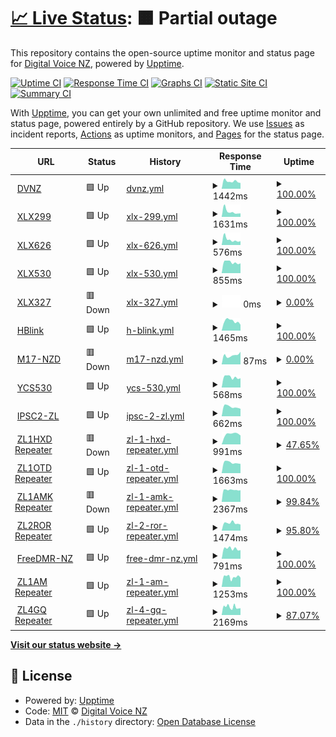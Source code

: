# [📈 Live Status](https://DigitalVoiceNZ.github.io/upptime): <!--live status--> **🟧 Partial outage**

This repository contains the open-source uptime monitor and status page for [Digital Voice NZ](https://dvnz.nz/), powered by [Upptime](https://github.com/upptime/upptime).

[![Uptime CI](https://github.com/DigitalVoiceNZ/upptime/workflows/Uptime%20CI/badge.svg)](https://github.com/DigitalVoiceNZ/upptime/actions?query=workflow%3A%22Uptime+CI%22)
[![Response Time CI](https://github.com/DigitalVoiceNZ/upptime/workflows/Response%20Time%20CI/badge.svg)](https://github.com/DigitalVoiceNZ/upptime/actions?query=workflow%3A%22Response+Time+CI%22)
[![Graphs CI](https://github.com/DigitalVoiceNZ/upptime/workflows/Graphs%20CI/badge.svg)](https://github.com/DigitalVoiceNZ/upptime/actions?query=workflow%3A%22Graphs+CI%22)
[![Static Site CI](https://github.com/DigitalVoiceNZ/upptime/workflows/Static%20Site%20CI/badge.svg)](https://github.com/DigitalVoiceNZ/upptime/actions?query=workflow%3A%22Static+Site+CI%22)
[![Summary CI](https://github.com/DigitalVoiceNZ/upptime/workflows/Summary%20CI/badge.svg)](https://github.com/DigitalVoiceNZ/upptime/actions?query=workflow%3A%22Summary+CI%22)

With [Upptime](https://upptime.js.org), you can get your own unlimited and free uptime monitor and status page, powered entirely by a GitHub repository. We use [Issues](https://github.com/DigitalVoiceNZ/upptime/issues) as incident reports, [Actions](https://github.com/DigitalVoiceNZ/upptime/actions) as uptime monitors, and [Pages](https://DigitalVoiceNZ.github.io/upptime) for the status page.

<!--start: status pages-->
<!-- This summary is generated by Upptime (https://github.com/upptime/upptime) -->
<!-- Do not edit this manually, your changes will be overwritten -->
<!-- prettier-ignore -->
| URL | Status | History | Response Time | Uptime |
| --- | ------ | ------- | ------------- | ------ |
| <img alt="" src="https://icons.duckduckgo.com/ip3/dvnz.nz.ico" height="13"> [DVNZ](https://dvnz.nz) | 🟩 Up | [dvnz.yml](https://github.com/DigitalVoiceNZ/upptime/commits/HEAD/history/dvnz.yml) | <details><summary><img alt="Response time graph" src="./graphs/dvnz/response-time-week.png" height="20"> 1442ms</summary><br><a href="https://status.dvnz.nz/history/dvnz"><img alt="Response time 1603" src="https://img.shields.io/endpoint?url=https%3A%2F%2Fraw.githubusercontent.com%2FDigitalVoiceNZ%2Fupptime%2FHEAD%2Fapi%2Fdvnz%2Fresponse-time.json"></a><br><a href="https://status.dvnz.nz/history/dvnz"><img alt="24-hour response time 1115" src="https://img.shields.io/endpoint?url=https%3A%2F%2Fraw.githubusercontent.com%2FDigitalVoiceNZ%2Fupptime%2FHEAD%2Fapi%2Fdvnz%2Fresponse-time-day.json"></a><br><a href="https://status.dvnz.nz/history/dvnz"><img alt="7-day response time 1442" src="https://img.shields.io/endpoint?url=https%3A%2F%2Fraw.githubusercontent.com%2FDigitalVoiceNZ%2Fupptime%2FHEAD%2Fapi%2Fdvnz%2Fresponse-time-week.json"></a><br><a href="https://status.dvnz.nz/history/dvnz"><img alt="30-day response time 1493" src="https://img.shields.io/endpoint?url=https%3A%2F%2Fraw.githubusercontent.com%2FDigitalVoiceNZ%2Fupptime%2FHEAD%2Fapi%2Fdvnz%2Fresponse-time-month.json"></a><br><a href="https://status.dvnz.nz/history/dvnz"><img alt="1-year response time 1655" src="https://img.shields.io/endpoint?url=https%3A%2F%2Fraw.githubusercontent.com%2FDigitalVoiceNZ%2Fupptime%2FHEAD%2Fapi%2Fdvnz%2Fresponse-time-year.json"></a></details> | <details><summary><a href="https://status.dvnz.nz/history/dvnz">100.00%</a></summary><a href="https://status.dvnz.nz/history/dvnz"><img alt="All-time uptime 94.92%" src="https://img.shields.io/endpoint?url=https%3A%2F%2Fraw.githubusercontent.com%2FDigitalVoiceNZ%2Fupptime%2FHEAD%2Fapi%2Fdvnz%2Fuptime.json"></a><br><a href="https://status.dvnz.nz/history/dvnz"><img alt="24-hour uptime 100.00%" src="https://img.shields.io/endpoint?url=https%3A%2F%2Fraw.githubusercontent.com%2FDigitalVoiceNZ%2Fupptime%2FHEAD%2Fapi%2Fdvnz%2Fuptime-day.json"></a><br><a href="https://status.dvnz.nz/history/dvnz"><img alt="7-day uptime 100.00%" src="https://img.shields.io/endpoint?url=https%3A%2F%2Fraw.githubusercontent.com%2FDigitalVoiceNZ%2Fupptime%2FHEAD%2Fapi%2Fdvnz%2Fuptime-week.json"></a><br><a href="https://status.dvnz.nz/history/dvnz"><img alt="30-day uptime 100.00%" src="https://img.shields.io/endpoint?url=https%3A%2F%2Fraw.githubusercontent.com%2FDigitalVoiceNZ%2Fupptime%2FHEAD%2Fapi%2Fdvnz%2Fuptime-month.json"></a><br><a href="https://status.dvnz.nz/history/dvnz"><img alt="1-year uptime 98.61%" src="https://img.shields.io/endpoint?url=https%3A%2F%2Fraw.githubusercontent.com%2FDigitalVoiceNZ%2Fupptime%2FHEAD%2Fapi%2Fdvnz%2Fuptime-year.json"></a></details>
| <img alt="" src="https://icons.duckduckgo.com/ip3/xlx299.nz.ico" height="13"> [XLX299](https://xlx299.nz) | 🟩 Up | [xlx-299.yml](https://github.com/DigitalVoiceNZ/upptime/commits/HEAD/history/xlx-299.yml) | <details><summary><img alt="Response time graph" src="./graphs/xlx-299/response-time-week.png" height="20"> 1631ms</summary><br><a href="https://status.dvnz.nz/history/xlx-299"><img alt="Response time 1754" src="https://img.shields.io/endpoint?url=https%3A%2F%2Fraw.githubusercontent.com%2FDigitalVoiceNZ%2Fupptime%2FHEAD%2Fapi%2Fxlx-299%2Fresponse-time.json"></a><br><a href="https://status.dvnz.nz/history/xlx-299"><img alt="24-hour response time 1073" src="https://img.shields.io/endpoint?url=https%3A%2F%2Fraw.githubusercontent.com%2FDigitalVoiceNZ%2Fupptime%2FHEAD%2Fapi%2Fxlx-299%2Fresponse-time-day.json"></a><br><a href="https://status.dvnz.nz/history/xlx-299"><img alt="7-day response time 1631" src="https://img.shields.io/endpoint?url=https%3A%2F%2Fraw.githubusercontent.com%2FDigitalVoiceNZ%2Fupptime%2FHEAD%2Fapi%2Fxlx-299%2Fresponse-time-week.json"></a><br><a href="https://status.dvnz.nz/history/xlx-299"><img alt="30-day response time 1729" src="https://img.shields.io/endpoint?url=https%3A%2F%2Fraw.githubusercontent.com%2FDigitalVoiceNZ%2Fupptime%2FHEAD%2Fapi%2Fxlx-299%2Fresponse-time-month.json"></a><br><a href="https://status.dvnz.nz/history/xlx-299"><img alt="1-year response time 1722" src="https://img.shields.io/endpoint?url=https%3A%2F%2Fraw.githubusercontent.com%2FDigitalVoiceNZ%2Fupptime%2FHEAD%2Fapi%2Fxlx-299%2Fresponse-time-year.json"></a></details> | <details><summary><a href="https://status.dvnz.nz/history/xlx-299">100.00%</a></summary><a href="https://status.dvnz.nz/history/xlx-299"><img alt="All-time uptime 99.84%" src="https://img.shields.io/endpoint?url=https%3A%2F%2Fraw.githubusercontent.com%2FDigitalVoiceNZ%2Fupptime%2FHEAD%2Fapi%2Fxlx-299%2Fuptime.json"></a><br><a href="https://status.dvnz.nz/history/xlx-299"><img alt="24-hour uptime 100.00%" src="https://img.shields.io/endpoint?url=https%3A%2F%2Fraw.githubusercontent.com%2FDigitalVoiceNZ%2Fupptime%2FHEAD%2Fapi%2Fxlx-299%2Fuptime-day.json"></a><br><a href="https://status.dvnz.nz/history/xlx-299"><img alt="7-day uptime 100.00%" src="https://img.shields.io/endpoint?url=https%3A%2F%2Fraw.githubusercontent.com%2FDigitalVoiceNZ%2Fupptime%2FHEAD%2Fapi%2Fxlx-299%2Fuptime-week.json"></a><br><a href="https://status.dvnz.nz/history/xlx-299"><img alt="30-day uptime 100.00%" src="https://img.shields.io/endpoint?url=https%3A%2F%2Fraw.githubusercontent.com%2FDigitalVoiceNZ%2Fupptime%2FHEAD%2Fapi%2Fxlx-299%2Fuptime-month.json"></a><br><a href="https://status.dvnz.nz/history/xlx-299"><img alt="1-year uptime 99.98%" src="https://img.shields.io/endpoint?url=https%3A%2F%2Fraw.githubusercontent.com%2FDigitalVoiceNZ%2Fupptime%2FHEAD%2Fapi%2Fxlx-299%2Fuptime-year.json"></a></details>
| <img alt="" src="https://icons.duckduckgo.com/ip3/xlx626.onjapan.net.ico" height="13"> [XLX626](https://xlx626.onjapan.net) | 🟩 Up | [xlx-626.yml](https://github.com/DigitalVoiceNZ/upptime/commits/HEAD/history/xlx-626.yml) | <details><summary><img alt="Response time graph" src="./graphs/xlx-626/response-time-week.png" height="20"> 576ms</summary><br><a href="https://status.dvnz.nz/history/xlx-626"><img alt="Response time 762" src="https://img.shields.io/endpoint?url=https%3A%2F%2Fraw.githubusercontent.com%2FDigitalVoiceNZ%2Fupptime%2FHEAD%2Fapi%2Fxlx-626%2Fresponse-time.json"></a><br><a href="https://status.dvnz.nz/history/xlx-626"><img alt="24-hour response time 419" src="https://img.shields.io/endpoint?url=https%3A%2F%2Fraw.githubusercontent.com%2FDigitalVoiceNZ%2Fupptime%2FHEAD%2Fapi%2Fxlx-626%2Fresponse-time-day.json"></a><br><a href="https://status.dvnz.nz/history/xlx-626"><img alt="7-day response time 576" src="https://img.shields.io/endpoint?url=https%3A%2F%2Fraw.githubusercontent.com%2FDigitalVoiceNZ%2Fupptime%2FHEAD%2Fapi%2Fxlx-626%2Fresponse-time-week.json"></a><br><a href="https://status.dvnz.nz/history/xlx-626"><img alt="30-day response time 634" src="https://img.shields.io/endpoint?url=https%3A%2F%2Fraw.githubusercontent.com%2FDigitalVoiceNZ%2Fupptime%2FHEAD%2Fapi%2Fxlx-626%2Fresponse-time-month.json"></a><br><a href="https://status.dvnz.nz/history/xlx-626"><img alt="1-year response time 726" src="https://img.shields.io/endpoint?url=https%3A%2F%2Fraw.githubusercontent.com%2FDigitalVoiceNZ%2Fupptime%2FHEAD%2Fapi%2Fxlx-626%2Fresponse-time-year.json"></a></details> | <details><summary><a href="https://status.dvnz.nz/history/xlx-626">100.00%</a></summary><a href="https://status.dvnz.nz/history/xlx-626"><img alt="All-time uptime 99.95%" src="https://img.shields.io/endpoint?url=https%3A%2F%2Fraw.githubusercontent.com%2FDigitalVoiceNZ%2Fupptime%2FHEAD%2Fapi%2Fxlx-626%2Fuptime.json"></a><br><a href="https://status.dvnz.nz/history/xlx-626"><img alt="24-hour uptime 100.00%" src="https://img.shields.io/endpoint?url=https%3A%2F%2Fraw.githubusercontent.com%2FDigitalVoiceNZ%2Fupptime%2FHEAD%2Fapi%2Fxlx-626%2Fuptime-day.json"></a><br><a href="https://status.dvnz.nz/history/xlx-626"><img alt="7-day uptime 100.00%" src="https://img.shields.io/endpoint?url=https%3A%2F%2Fraw.githubusercontent.com%2FDigitalVoiceNZ%2Fupptime%2FHEAD%2Fapi%2Fxlx-626%2Fuptime-week.json"></a><br><a href="https://status.dvnz.nz/history/xlx-626"><img alt="30-day uptime 100.00%" src="https://img.shields.io/endpoint?url=https%3A%2F%2Fraw.githubusercontent.com%2FDigitalVoiceNZ%2Fupptime%2FHEAD%2Fapi%2Fxlx-626%2Fuptime-month.json"></a><br><a href="https://status.dvnz.nz/history/xlx-626"><img alt="1-year uptime 99.93%" src="https://img.shields.io/endpoint?url=https%3A%2F%2Fraw.githubusercontent.com%2FDigitalVoiceNZ%2Fupptime%2FHEAD%2Fapi%2Fxlx-626%2Fuptime-year.json"></a></details>
| <img alt="" src="https://icons.duckduckgo.com/ip3/119.224.19.178.ico" height="13"> [XLX530](http://119.224.19.178:84/) | 🟩 Up | [xlx-530.yml](https://github.com/DigitalVoiceNZ/upptime/commits/HEAD/history/xlx-530.yml) | <details><summary><img alt="Response time graph" src="./graphs/xlx-530/response-time-week.png" height="20"> 855ms</summary><br><a href="https://status.dvnz.nz/history/xlx-530"><img alt="Response time 866" src="https://img.shields.io/endpoint?url=https%3A%2F%2Fraw.githubusercontent.com%2FDigitalVoiceNZ%2Fupptime%2FHEAD%2Fapi%2Fxlx-530%2Fresponse-time.json"></a><br><a href="https://status.dvnz.nz/history/xlx-530"><img alt="24-hour response time 774" src="https://img.shields.io/endpoint?url=https%3A%2F%2Fraw.githubusercontent.com%2FDigitalVoiceNZ%2Fupptime%2FHEAD%2Fapi%2Fxlx-530%2Fresponse-time-day.json"></a><br><a href="https://status.dvnz.nz/history/xlx-530"><img alt="7-day response time 855" src="https://img.shields.io/endpoint?url=https%3A%2F%2Fraw.githubusercontent.com%2FDigitalVoiceNZ%2Fupptime%2FHEAD%2Fapi%2Fxlx-530%2Fresponse-time-week.json"></a><br><a href="https://status.dvnz.nz/history/xlx-530"><img alt="30-day response time 838" src="https://img.shields.io/endpoint?url=https%3A%2F%2Fraw.githubusercontent.com%2FDigitalVoiceNZ%2Fupptime%2FHEAD%2Fapi%2Fxlx-530%2Fresponse-time-month.json"></a><br><a href="https://status.dvnz.nz/history/xlx-530"><img alt="1-year response time 870" src="https://img.shields.io/endpoint?url=https%3A%2F%2Fraw.githubusercontent.com%2FDigitalVoiceNZ%2Fupptime%2FHEAD%2Fapi%2Fxlx-530%2Fresponse-time-year.json"></a></details> | <details><summary><a href="https://status.dvnz.nz/history/xlx-530">100.00%</a></summary><a href="https://status.dvnz.nz/history/xlx-530"><img alt="All-time uptime 93.87%" src="https://img.shields.io/endpoint?url=https%3A%2F%2Fraw.githubusercontent.com%2FDigitalVoiceNZ%2Fupptime%2FHEAD%2Fapi%2Fxlx-530%2Fuptime.json"></a><br><a href="https://status.dvnz.nz/history/xlx-530"><img alt="24-hour uptime 100.00%" src="https://img.shields.io/endpoint?url=https%3A%2F%2Fraw.githubusercontent.com%2FDigitalVoiceNZ%2Fupptime%2FHEAD%2Fapi%2Fxlx-530%2Fuptime-day.json"></a><br><a href="https://status.dvnz.nz/history/xlx-530"><img alt="7-day uptime 100.00%" src="https://img.shields.io/endpoint?url=https%3A%2F%2Fraw.githubusercontent.com%2FDigitalVoiceNZ%2Fupptime%2FHEAD%2Fapi%2Fxlx-530%2Fuptime-week.json"></a><br><a href="https://status.dvnz.nz/history/xlx-530"><img alt="30-day uptime 100.00%" src="https://img.shields.io/endpoint?url=https%3A%2F%2Fraw.githubusercontent.com%2FDigitalVoiceNZ%2Fupptime%2FHEAD%2Fapi%2Fxlx-530%2Fuptime-month.json"></a><br><a href="https://status.dvnz.nz/history/xlx-530"><img alt="1-year uptime 99.97%" src="https://img.shields.io/endpoint?url=https%3A%2F%2Fraw.githubusercontent.com%2FDigitalVoiceNZ%2Fupptime%2FHEAD%2Fapi%2Fxlx-530%2Fuptime-year.json"></a></details>
| <img alt="" src="https://icons.duckduckgo.com/ip3/xlx327.from-ak.com.ico" height="13"> [XLX327](https://xlx327.from-ak.com) | 🟥 Down | [xlx-327.yml](https://github.com/DigitalVoiceNZ/upptime/commits/HEAD/history/xlx-327.yml) | <details><summary><img alt="Response time graph" src="./graphs/xlx-327/response-time-week.png" height="20"> 0ms</summary><br><a href="https://status.dvnz.nz/history/xlx-327"><img alt="Response time 525" src="https://img.shields.io/endpoint?url=https%3A%2F%2Fraw.githubusercontent.com%2FDigitalVoiceNZ%2Fupptime%2FHEAD%2Fapi%2Fxlx-327%2Fresponse-time.json"></a><br><a href="https://status.dvnz.nz/history/xlx-327"><img alt="24-hour response time 0" src="https://img.shields.io/endpoint?url=https%3A%2F%2Fraw.githubusercontent.com%2FDigitalVoiceNZ%2Fupptime%2FHEAD%2Fapi%2Fxlx-327%2Fresponse-time-day.json"></a><br><a href="https://status.dvnz.nz/history/xlx-327"><img alt="7-day response time 0" src="https://img.shields.io/endpoint?url=https%3A%2F%2Fraw.githubusercontent.com%2FDigitalVoiceNZ%2Fupptime%2FHEAD%2Fapi%2Fxlx-327%2Fresponse-time-week.json"></a><br><a href="https://status.dvnz.nz/history/xlx-327"><img alt="30-day response time 0" src="https://img.shields.io/endpoint?url=https%3A%2F%2Fraw.githubusercontent.com%2FDigitalVoiceNZ%2Fupptime%2FHEAD%2Fapi%2Fxlx-327%2Fresponse-time-month.json"></a><br><a href="https://status.dvnz.nz/history/xlx-327"><img alt="1-year response time 483" src="https://img.shields.io/endpoint?url=https%3A%2F%2Fraw.githubusercontent.com%2FDigitalVoiceNZ%2Fupptime%2FHEAD%2Fapi%2Fxlx-327%2Fresponse-time-year.json"></a></details> | <details><summary><a href="https://status.dvnz.nz/history/xlx-327">0.00%</a></summary><a href="https://status.dvnz.nz/history/xlx-327"><img alt="All-time uptime 73.64%" src="https://img.shields.io/endpoint?url=https%3A%2F%2Fraw.githubusercontent.com%2FDigitalVoiceNZ%2Fupptime%2FHEAD%2Fapi%2Fxlx-327%2Fuptime.json"></a><br><a href="https://status.dvnz.nz/history/xlx-327"><img alt="24-hour uptime 0.00%" src="https://img.shields.io/endpoint?url=https%3A%2F%2Fraw.githubusercontent.com%2FDigitalVoiceNZ%2Fupptime%2FHEAD%2Fapi%2Fxlx-327%2Fuptime-day.json"></a><br><a href="https://status.dvnz.nz/history/xlx-327"><img alt="7-day uptime 0.00%" src="https://img.shields.io/endpoint?url=https%3A%2F%2Fraw.githubusercontent.com%2FDigitalVoiceNZ%2Fupptime%2FHEAD%2Fapi%2Fxlx-327%2Fuptime-week.json"></a><br><a href="https://status.dvnz.nz/history/xlx-327"><img alt="30-day uptime 1.38%" src="https://img.shields.io/endpoint?url=https%3A%2F%2Fraw.githubusercontent.com%2FDigitalVoiceNZ%2Fupptime%2FHEAD%2Fapi%2Fxlx-327%2Fuptime-month.json"></a><br><a href="https://status.dvnz.nz/history/xlx-327"><img alt="1-year uptime 34.34%" src="https://img.shields.io/endpoint?url=https%3A%2F%2Fraw.githubusercontent.com%2FDigitalVoiceNZ%2Fupptime%2FHEAD%2Fapi%2Fxlx-327%2Fuptime-year.json"></a></details>
| <img alt="" src="https://icons.duckduckgo.com/ip3/hblink.dvnz.nz.ico" height="13"> [HBlink](http://hblink.dvnz.nz) | 🟩 Up | [h-blink.yml](https://github.com/DigitalVoiceNZ/upptime/commits/HEAD/history/h-blink.yml) | <details><summary><img alt="Response time graph" src="./graphs/h-blink/response-time-week.png" height="20"> 1465ms</summary><br><a href="https://status.dvnz.nz/history/h-blink"><img alt="Response time 1452" src="https://img.shields.io/endpoint?url=https%3A%2F%2Fraw.githubusercontent.com%2FDigitalVoiceNZ%2Fupptime%2FHEAD%2Fapi%2Fh-blink%2Fresponse-time.json"></a><br><a href="https://status.dvnz.nz/history/h-blink"><img alt="24-hour response time 912" src="https://img.shields.io/endpoint?url=https%3A%2F%2Fraw.githubusercontent.com%2FDigitalVoiceNZ%2Fupptime%2FHEAD%2Fapi%2Fh-blink%2Fresponse-time-day.json"></a><br><a href="https://status.dvnz.nz/history/h-blink"><img alt="7-day response time 1465" src="https://img.shields.io/endpoint?url=https%3A%2F%2Fraw.githubusercontent.com%2FDigitalVoiceNZ%2Fupptime%2FHEAD%2Fapi%2Fh-blink%2Fresponse-time-week.json"></a><br><a href="https://status.dvnz.nz/history/h-blink"><img alt="30-day response time 1549" src="https://img.shields.io/endpoint?url=https%3A%2F%2Fraw.githubusercontent.com%2FDigitalVoiceNZ%2Fupptime%2FHEAD%2Fapi%2Fh-blink%2Fresponse-time-month.json"></a><br><a href="https://status.dvnz.nz/history/h-blink"><img alt="1-year response time 1576" src="https://img.shields.io/endpoint?url=https%3A%2F%2Fraw.githubusercontent.com%2FDigitalVoiceNZ%2Fupptime%2FHEAD%2Fapi%2Fh-blink%2Fresponse-time-year.json"></a></details> | <details><summary><a href="https://status.dvnz.nz/history/h-blink">100.00%</a></summary><a href="https://status.dvnz.nz/history/h-blink"><img alt="All-time uptime 99.97%" src="https://img.shields.io/endpoint?url=https%3A%2F%2Fraw.githubusercontent.com%2FDigitalVoiceNZ%2Fupptime%2FHEAD%2Fapi%2Fh-blink%2Fuptime.json"></a><br><a href="https://status.dvnz.nz/history/h-blink"><img alt="24-hour uptime 100.00%" src="https://img.shields.io/endpoint?url=https%3A%2F%2Fraw.githubusercontent.com%2FDigitalVoiceNZ%2Fupptime%2FHEAD%2Fapi%2Fh-blink%2Fuptime-day.json"></a><br><a href="https://status.dvnz.nz/history/h-blink"><img alt="7-day uptime 100.00%" src="https://img.shields.io/endpoint?url=https%3A%2F%2Fraw.githubusercontent.com%2FDigitalVoiceNZ%2Fupptime%2FHEAD%2Fapi%2Fh-blink%2Fuptime-week.json"></a><br><a href="https://status.dvnz.nz/history/h-blink"><img alt="30-day uptime 100.00%" src="https://img.shields.io/endpoint?url=https%3A%2F%2Fraw.githubusercontent.com%2FDigitalVoiceNZ%2Fupptime%2FHEAD%2Fapi%2Fh-blink%2Fuptime-month.json"></a><br><a href="https://status.dvnz.nz/history/h-blink"><img alt="1-year uptime 99.94%" src="https://img.shields.io/endpoint?url=https%3A%2F%2Fraw.githubusercontent.com%2FDigitalVoiceNZ%2Fupptime%2FHEAD%2Fapi%2Fh-blink%2Fuptime-year.json"></a></details>
| <img alt="" src="https://icons.duckduckgo.com/ip3/m17-nzd.m1m0n.net.ico" height="13"> [M17-NZD](https://m17-nzd.m1m0n.net/) | 🟥 Down | [m17-nzd.yml](https://github.com/DigitalVoiceNZ/upptime/commits/HEAD/history/m17-nzd.yml) | <details><summary><img alt="Response time graph" src="./graphs/m17-nzd/response-time-week.png" height="20"> 87ms</summary><br><a href="https://status.dvnz.nz/history/m17-nzd"><img alt="Response time 1161" src="https://img.shields.io/endpoint?url=https%3A%2F%2Fraw.githubusercontent.com%2FDigitalVoiceNZ%2Fupptime%2FHEAD%2Fapi%2Fm17-nzd%2Fresponse-time.json"></a><br><a href="https://status.dvnz.nz/history/m17-nzd"><img alt="24-hour response time 119" src="https://img.shields.io/endpoint?url=https%3A%2F%2Fraw.githubusercontent.com%2FDigitalVoiceNZ%2Fupptime%2FHEAD%2Fapi%2Fm17-nzd%2Fresponse-time-day.json"></a><br><a href="https://status.dvnz.nz/history/m17-nzd"><img alt="7-day response time 87" src="https://img.shields.io/endpoint?url=https%3A%2F%2Fraw.githubusercontent.com%2FDigitalVoiceNZ%2Fupptime%2FHEAD%2Fapi%2Fm17-nzd%2Fresponse-time-week.json"></a><br><a href="https://status.dvnz.nz/history/m17-nzd"><img alt="30-day response time 98" src="https://img.shields.io/endpoint?url=https%3A%2F%2Fraw.githubusercontent.com%2FDigitalVoiceNZ%2Fupptime%2FHEAD%2Fapi%2Fm17-nzd%2Fresponse-time-month.json"></a><br><a href="https://status.dvnz.nz/history/m17-nzd"><img alt="1-year response time 1069" src="https://img.shields.io/endpoint?url=https%3A%2F%2Fraw.githubusercontent.com%2FDigitalVoiceNZ%2Fupptime%2FHEAD%2Fapi%2Fm17-nzd%2Fresponse-time-year.json"></a></details> | <details><summary><a href="https://status.dvnz.nz/history/m17-nzd">0.00%</a></summary><a href="https://status.dvnz.nz/history/m17-nzd"><img alt="All-time uptime 89.20%" src="https://img.shields.io/endpoint?url=https%3A%2F%2Fraw.githubusercontent.com%2FDigitalVoiceNZ%2Fupptime%2FHEAD%2Fapi%2Fm17-nzd%2Fuptime.json"></a><br><a href="https://status.dvnz.nz/history/m17-nzd"><img alt="24-hour uptime 0.00%" src="https://img.shields.io/endpoint?url=https%3A%2F%2Fraw.githubusercontent.com%2FDigitalVoiceNZ%2Fupptime%2FHEAD%2Fapi%2Fm17-nzd%2Fuptime-day.json"></a><br><a href="https://status.dvnz.nz/history/m17-nzd"><img alt="7-day uptime 0.00%" src="https://img.shields.io/endpoint?url=https%3A%2F%2Fraw.githubusercontent.com%2FDigitalVoiceNZ%2Fupptime%2FHEAD%2Fapi%2Fm17-nzd%2Fuptime-week.json"></a><br><a href="https://status.dvnz.nz/history/m17-nzd"><img alt="30-day uptime 1.38%" src="https://img.shields.io/endpoint?url=https%3A%2F%2Fraw.githubusercontent.com%2FDigitalVoiceNZ%2Fupptime%2FHEAD%2Fapi%2Fm17-nzd%2Fuptime-month.json"></a><br><a href="https://status.dvnz.nz/history/m17-nzd"><img alt="1-year uptime 81.83%" src="https://img.shields.io/endpoint?url=https%3A%2F%2Fraw.githubusercontent.com%2FDigitalVoiceNZ%2Fupptime%2FHEAD%2Fapi%2Fm17-nzd%2Fuptime-year.json"></a></details>
| <img alt="" src="https://icons.duckduckgo.com/ip3/ycs530.xreflector.net.ico" height="13"> [YCS530](http://ycs530.xreflector.net/ycs) | 🟩 Up | [ycs-530.yml](https://github.com/DigitalVoiceNZ/upptime/commits/HEAD/history/ycs-530.yml) | <details><summary><img alt="Response time graph" src="./graphs/ycs-530/response-time-week.png" height="20"> 568ms</summary><br><a href="https://status.dvnz.nz/history/ycs-530"><img alt="Response time 591" src="https://img.shields.io/endpoint?url=https%3A%2F%2Fraw.githubusercontent.com%2FDigitalVoiceNZ%2Fupptime%2FHEAD%2Fapi%2Fycs-530%2Fresponse-time.json"></a><br><a href="https://status.dvnz.nz/history/ycs-530"><img alt="24-hour response time 513" src="https://img.shields.io/endpoint?url=https%3A%2F%2Fraw.githubusercontent.com%2FDigitalVoiceNZ%2Fupptime%2FHEAD%2Fapi%2Fycs-530%2Fresponse-time-day.json"></a><br><a href="https://status.dvnz.nz/history/ycs-530"><img alt="7-day response time 568" src="https://img.shields.io/endpoint?url=https%3A%2F%2Fraw.githubusercontent.com%2FDigitalVoiceNZ%2Fupptime%2FHEAD%2Fapi%2Fycs-530%2Fresponse-time-week.json"></a><br><a href="https://status.dvnz.nz/history/ycs-530"><img alt="30-day response time 582" src="https://img.shields.io/endpoint?url=https%3A%2F%2Fraw.githubusercontent.com%2FDigitalVoiceNZ%2Fupptime%2FHEAD%2Fapi%2Fycs-530%2Fresponse-time-month.json"></a><br><a href="https://status.dvnz.nz/history/ycs-530"><img alt="1-year response time 602" src="https://img.shields.io/endpoint?url=https%3A%2F%2Fraw.githubusercontent.com%2FDigitalVoiceNZ%2Fupptime%2FHEAD%2Fapi%2Fycs-530%2Fresponse-time-year.json"></a></details> | <details><summary><a href="https://status.dvnz.nz/history/ycs-530">100.00%</a></summary><a href="https://status.dvnz.nz/history/ycs-530"><img alt="All-time uptime 99.97%" src="https://img.shields.io/endpoint?url=https%3A%2F%2Fraw.githubusercontent.com%2FDigitalVoiceNZ%2Fupptime%2FHEAD%2Fapi%2Fycs-530%2Fuptime.json"></a><br><a href="https://status.dvnz.nz/history/ycs-530"><img alt="24-hour uptime 100.00%" src="https://img.shields.io/endpoint?url=https%3A%2F%2Fraw.githubusercontent.com%2FDigitalVoiceNZ%2Fupptime%2FHEAD%2Fapi%2Fycs-530%2Fuptime-day.json"></a><br><a href="https://status.dvnz.nz/history/ycs-530"><img alt="7-day uptime 100.00%" src="https://img.shields.io/endpoint?url=https%3A%2F%2Fraw.githubusercontent.com%2FDigitalVoiceNZ%2Fupptime%2FHEAD%2Fapi%2Fycs-530%2Fuptime-week.json"></a><br><a href="https://status.dvnz.nz/history/ycs-530"><img alt="30-day uptime 100.00%" src="https://img.shields.io/endpoint?url=https%3A%2F%2Fraw.githubusercontent.com%2FDigitalVoiceNZ%2Fupptime%2FHEAD%2Fapi%2Fycs-530%2Fuptime-month.json"></a><br><a href="https://status.dvnz.nz/history/ycs-530"><img alt="1-year uptime 99.94%" src="https://img.shields.io/endpoint?url=https%3A%2F%2Fraw.githubusercontent.com%2FDigitalVoiceNZ%2Fupptime%2FHEAD%2Fapi%2Fycs-530%2Fuptime-year.json"></a></details>
| <img alt="" src="https://icons.duckduckgo.com/ip3/dmrplus.arec.info.ico" height="13"> [IPSC2-ZL](http://dmrplus.arec.info/ipsc) | 🟩 Up | [ipsc-2-zl.yml](https://github.com/DigitalVoiceNZ/upptime/commits/HEAD/history/ipsc-2-zl.yml) | <details><summary><img alt="Response time graph" src="./graphs/ipsc-2-zl/response-time-week.png" height="20"> 662ms</summary><br><a href="https://status.dvnz.nz/history/ipsc-2-zl"><img alt="Response time 718" src="https://img.shields.io/endpoint?url=https%3A%2F%2Fraw.githubusercontent.com%2FDigitalVoiceNZ%2Fupptime%2FHEAD%2Fapi%2Fipsc-2-zl%2Fresponse-time.json"></a><br><a href="https://status.dvnz.nz/history/ipsc-2-zl"><img alt="24-hour response time 529" src="https://img.shields.io/endpoint?url=https%3A%2F%2Fraw.githubusercontent.com%2FDigitalVoiceNZ%2Fupptime%2FHEAD%2Fapi%2Fipsc-2-zl%2Fresponse-time-day.json"></a><br><a href="https://status.dvnz.nz/history/ipsc-2-zl"><img alt="7-day response time 662" src="https://img.shields.io/endpoint?url=https%3A%2F%2Fraw.githubusercontent.com%2FDigitalVoiceNZ%2Fupptime%2FHEAD%2Fapi%2Fipsc-2-zl%2Fresponse-time-week.json"></a><br><a href="https://status.dvnz.nz/history/ipsc-2-zl"><img alt="30-day response time 838" src="https://img.shields.io/endpoint?url=https%3A%2F%2Fraw.githubusercontent.com%2FDigitalVoiceNZ%2Fupptime%2FHEAD%2Fapi%2Fipsc-2-zl%2Fresponse-time-month.json"></a><br><a href="https://status.dvnz.nz/history/ipsc-2-zl"><img alt="1-year response time 727" src="https://img.shields.io/endpoint?url=https%3A%2F%2Fraw.githubusercontent.com%2FDigitalVoiceNZ%2Fupptime%2FHEAD%2Fapi%2Fipsc-2-zl%2Fresponse-time-year.json"></a></details> | <details><summary><a href="https://status.dvnz.nz/history/ipsc-2-zl">100.00%</a></summary><a href="https://status.dvnz.nz/history/ipsc-2-zl"><img alt="All-time uptime 99.78%" src="https://img.shields.io/endpoint?url=https%3A%2F%2Fraw.githubusercontent.com%2FDigitalVoiceNZ%2Fupptime%2FHEAD%2Fapi%2Fipsc-2-zl%2Fuptime.json"></a><br><a href="https://status.dvnz.nz/history/ipsc-2-zl"><img alt="24-hour uptime 100.00%" src="https://img.shields.io/endpoint?url=https%3A%2F%2Fraw.githubusercontent.com%2FDigitalVoiceNZ%2Fupptime%2FHEAD%2Fapi%2Fipsc-2-zl%2Fuptime-day.json"></a><br><a href="https://status.dvnz.nz/history/ipsc-2-zl"><img alt="7-day uptime 100.00%" src="https://img.shields.io/endpoint?url=https%3A%2F%2Fraw.githubusercontent.com%2FDigitalVoiceNZ%2Fupptime%2FHEAD%2Fapi%2Fipsc-2-zl%2Fuptime-week.json"></a><br><a href="https://status.dvnz.nz/history/ipsc-2-zl"><img alt="30-day uptime 100.00%" src="https://img.shields.io/endpoint?url=https%3A%2F%2Fraw.githubusercontent.com%2FDigitalVoiceNZ%2Fupptime%2FHEAD%2Fapi%2Fipsc-2-zl%2Fuptime-month.json"></a><br><a href="https://status.dvnz.nz/history/ipsc-2-zl"><img alt="1-year uptime 99.63%" src="https://img.shields.io/endpoint?url=https%3A%2F%2Fraw.githubusercontent.com%2FDigitalVoiceNZ%2Fupptime%2FHEAD%2Fapi%2Fipsc-2-zl%2Fuptime-year.json"></a></details>
| <img alt="" src="https://icons.duckduckgo.com/ip3/www.zl1hxd.duckdns.org.ico" height="13"> [ZL1HXD Repeater](http://www.zl1hxd.duckdns.org:82) | 🟥 Down | [zl-1-hxd-repeater.yml](https://github.com/DigitalVoiceNZ/upptime/commits/HEAD/history/zl-1-hxd-repeater.yml) | <details><summary><img alt="Response time graph" src="./graphs/zl-1-hxd-repeater/response-time-week.png" height="20"> 991ms</summary><br><a href="https://status.dvnz.nz/history/zl-1-hxd-repeater"><img alt="Response time 1729" src="https://img.shields.io/endpoint?url=https%3A%2F%2Fraw.githubusercontent.com%2FDigitalVoiceNZ%2Fupptime%2FHEAD%2Fapi%2Fzl-1-hxd-repeater%2Fresponse-time.json"></a><br><a href="https://status.dvnz.nz/history/zl-1-hxd-repeater"><img alt="24-hour response time 0" src="https://img.shields.io/endpoint?url=https%3A%2F%2Fraw.githubusercontent.com%2FDigitalVoiceNZ%2Fupptime%2FHEAD%2Fapi%2Fzl-1-hxd-repeater%2Fresponse-time-day.json"></a><br><a href="https://status.dvnz.nz/history/zl-1-hxd-repeater"><img alt="7-day response time 991" src="https://img.shields.io/endpoint?url=https%3A%2F%2Fraw.githubusercontent.com%2FDigitalVoiceNZ%2Fupptime%2FHEAD%2Fapi%2Fzl-1-hxd-repeater%2Fresponse-time-week.json"></a><br><a href="https://status.dvnz.nz/history/zl-1-hxd-repeater"><img alt="30-day response time 1632" src="https://img.shields.io/endpoint?url=https%3A%2F%2Fraw.githubusercontent.com%2FDigitalVoiceNZ%2Fupptime%2FHEAD%2Fapi%2Fzl-1-hxd-repeater%2Fresponse-time-month.json"></a><br><a href="https://status.dvnz.nz/history/zl-1-hxd-repeater"><img alt="1-year response time 1886" src="https://img.shields.io/endpoint?url=https%3A%2F%2Fraw.githubusercontent.com%2FDigitalVoiceNZ%2Fupptime%2FHEAD%2Fapi%2Fzl-1-hxd-repeater%2Fresponse-time-year.json"></a></details> | <details><summary><a href="https://status.dvnz.nz/history/zl-1-hxd-repeater">47.65%</a></summary><a href="https://status.dvnz.nz/history/zl-1-hxd-repeater"><img alt="All-time uptime 81.02%" src="https://img.shields.io/endpoint?url=https%3A%2F%2Fraw.githubusercontent.com%2FDigitalVoiceNZ%2Fupptime%2FHEAD%2Fapi%2Fzl-1-hxd-repeater%2Fuptime.json"></a><br><a href="https://status.dvnz.nz/history/zl-1-hxd-repeater"><img alt="24-hour uptime 0.00%" src="https://img.shields.io/endpoint?url=https%3A%2F%2Fraw.githubusercontent.com%2FDigitalVoiceNZ%2Fupptime%2FHEAD%2Fapi%2Fzl-1-hxd-repeater%2Fuptime-day.json"></a><br><a href="https://status.dvnz.nz/history/zl-1-hxd-repeater"><img alt="7-day uptime 47.65%" src="https://img.shields.io/endpoint?url=https%3A%2F%2Fraw.githubusercontent.com%2FDigitalVoiceNZ%2Fupptime%2FHEAD%2Fapi%2Fzl-1-hxd-repeater%2Fuptime-week.json"></a><br><a href="https://status.dvnz.nz/history/zl-1-hxd-repeater"><img alt="30-day uptime 60.56%" src="https://img.shields.io/endpoint?url=https%3A%2F%2Fraw.githubusercontent.com%2FDigitalVoiceNZ%2Fupptime%2FHEAD%2Fapi%2Fzl-1-hxd-repeater%2Fuptime-month.json"></a><br><a href="https://status.dvnz.nz/history/zl-1-hxd-repeater"><img alt="1-year uptime 66.89%" src="https://img.shields.io/endpoint?url=https%3A%2F%2Fraw.githubusercontent.com%2FDigitalVoiceNZ%2Fupptime%2FHEAD%2Fapi%2Fzl-1-hxd-repeater%2Fuptime-year.json"></a></details>
| <img alt="" src="https://icons.duckduckgo.com/ip3/zl1otd.dvnz.nz.ico" height="13"> [ZL1OTD Repeater](https://zl1otd.dvnz.nz) | 🟩 Up | [zl-1-otd-repeater.yml](https://github.com/DigitalVoiceNZ/upptime/commits/HEAD/history/zl-1-otd-repeater.yml) | <details><summary><img alt="Response time graph" src="./graphs/zl-1-otd-repeater/response-time-week.png" height="20"> 1663ms</summary><br><a href="https://status.dvnz.nz/history/zl-1-otd-repeater"><img alt="Response time 7824" src="https://img.shields.io/endpoint?url=https%3A%2F%2Fraw.githubusercontent.com%2FDigitalVoiceNZ%2Fupptime%2FHEAD%2Fapi%2Fzl-1-otd-repeater%2Fresponse-time.json"></a><br><a href="https://status.dvnz.nz/history/zl-1-otd-repeater"><img alt="24-hour response time 1459" src="https://img.shields.io/endpoint?url=https%3A%2F%2Fraw.githubusercontent.com%2FDigitalVoiceNZ%2Fupptime%2FHEAD%2Fapi%2Fzl-1-otd-repeater%2Fresponse-time-day.json"></a><br><a href="https://status.dvnz.nz/history/zl-1-otd-repeater"><img alt="7-day response time 1663" src="https://img.shields.io/endpoint?url=https%3A%2F%2Fraw.githubusercontent.com%2FDigitalVoiceNZ%2Fupptime%2FHEAD%2Fapi%2Fzl-1-otd-repeater%2Fresponse-time-week.json"></a><br><a href="https://status.dvnz.nz/history/zl-1-otd-repeater"><img alt="30-day response time 1582" src="https://img.shields.io/endpoint?url=https%3A%2F%2Fraw.githubusercontent.com%2FDigitalVoiceNZ%2Fupptime%2FHEAD%2Fapi%2Fzl-1-otd-repeater%2Fresponse-time-month.json"></a><br><a href="https://status.dvnz.nz/history/zl-1-otd-repeater"><img alt="1-year response time 7461" src="https://img.shields.io/endpoint?url=https%3A%2F%2Fraw.githubusercontent.com%2FDigitalVoiceNZ%2Fupptime%2FHEAD%2Fapi%2Fzl-1-otd-repeater%2Fresponse-time-year.json"></a></details> | <details><summary><a href="https://status.dvnz.nz/history/zl-1-otd-repeater">100.00%</a></summary><a href="https://status.dvnz.nz/history/zl-1-otd-repeater"><img alt="All-time uptime 98.32%" src="https://img.shields.io/endpoint?url=https%3A%2F%2Fraw.githubusercontent.com%2FDigitalVoiceNZ%2Fupptime%2FHEAD%2Fapi%2Fzl-1-otd-repeater%2Fuptime.json"></a><br><a href="https://status.dvnz.nz/history/zl-1-otd-repeater"><img alt="24-hour uptime 100.00%" src="https://img.shields.io/endpoint?url=https%3A%2F%2Fraw.githubusercontent.com%2FDigitalVoiceNZ%2Fupptime%2FHEAD%2Fapi%2Fzl-1-otd-repeater%2Fuptime-day.json"></a><br><a href="https://status.dvnz.nz/history/zl-1-otd-repeater"><img alt="7-day uptime 100.00%" src="https://img.shields.io/endpoint?url=https%3A%2F%2Fraw.githubusercontent.com%2FDigitalVoiceNZ%2Fupptime%2FHEAD%2Fapi%2Fzl-1-otd-repeater%2Fuptime-week.json"></a><br><a href="https://status.dvnz.nz/history/zl-1-otd-repeater"><img alt="30-day uptime 98.89%" src="https://img.shields.io/endpoint?url=https%3A%2F%2Fraw.githubusercontent.com%2FDigitalVoiceNZ%2Fupptime%2FHEAD%2Fapi%2Fzl-1-otd-repeater%2Fuptime-month.json"></a><br><a href="https://status.dvnz.nz/history/zl-1-otd-repeater"><img alt="1-year uptime 95.81%" src="https://img.shields.io/endpoint?url=https%3A%2F%2Fraw.githubusercontent.com%2FDigitalVoiceNZ%2Fupptime%2FHEAD%2Fapi%2Fzl-1-otd-repeater%2Fuptime-year.json"></a></details>
| <img alt="" src="https://icons.duckduckgo.com/ip3/zl1amk.ddns.net.ico" height="13"> [ZL1AMK Repeater](http://zl1amk.ddns.net:82) | 🟥 Down | [zl-1-amk-repeater.yml](https://github.com/DigitalVoiceNZ/upptime/commits/HEAD/history/zl-1-amk-repeater.yml) | <details><summary><img alt="Response time graph" src="./graphs/zl-1-amk-repeater/response-time-week.png" height="20"> 2367ms</summary><br><a href="https://status.dvnz.nz/history/zl-1-amk-repeater"><img alt="Response time 2400" src="https://img.shields.io/endpoint?url=https%3A%2F%2Fraw.githubusercontent.com%2FDigitalVoiceNZ%2Fupptime%2FHEAD%2Fapi%2Fzl-1-amk-repeater%2Fresponse-time.json"></a><br><a href="https://status.dvnz.nz/history/zl-1-amk-repeater"><img alt="24-hour response time 2314" src="https://img.shields.io/endpoint?url=https%3A%2F%2Fraw.githubusercontent.com%2FDigitalVoiceNZ%2Fupptime%2FHEAD%2Fapi%2Fzl-1-amk-repeater%2Fresponse-time-day.json"></a><br><a href="https://status.dvnz.nz/history/zl-1-amk-repeater"><img alt="7-day response time 2367" src="https://img.shields.io/endpoint?url=https%3A%2F%2Fraw.githubusercontent.com%2FDigitalVoiceNZ%2Fupptime%2FHEAD%2Fapi%2Fzl-1-amk-repeater%2Fresponse-time-week.json"></a><br><a href="https://status.dvnz.nz/history/zl-1-amk-repeater"><img alt="30-day response time 2386" src="https://img.shields.io/endpoint?url=https%3A%2F%2Fraw.githubusercontent.com%2FDigitalVoiceNZ%2Fupptime%2FHEAD%2Fapi%2Fzl-1-amk-repeater%2Fresponse-time-month.json"></a><br><a href="https://status.dvnz.nz/history/zl-1-amk-repeater"><img alt="1-year response time 2411" src="https://img.shields.io/endpoint?url=https%3A%2F%2Fraw.githubusercontent.com%2FDigitalVoiceNZ%2Fupptime%2FHEAD%2Fapi%2Fzl-1-amk-repeater%2Fresponse-time-year.json"></a></details> | <details><summary><a href="https://status.dvnz.nz/history/zl-1-amk-repeater">99.84%</a></summary><a href="https://status.dvnz.nz/history/zl-1-amk-repeater"><img alt="All-time uptime 99.61%" src="https://img.shields.io/endpoint?url=https%3A%2F%2Fraw.githubusercontent.com%2FDigitalVoiceNZ%2Fupptime%2FHEAD%2Fapi%2Fzl-1-amk-repeater%2Fuptime.json"></a><br><a href="https://status.dvnz.nz/history/zl-1-amk-repeater"><img alt="24-hour uptime 99.94%" src="https://img.shields.io/endpoint?url=https%3A%2F%2Fraw.githubusercontent.com%2FDigitalVoiceNZ%2Fupptime%2FHEAD%2Fapi%2Fzl-1-amk-repeater%2Fuptime-day.json"></a><br><a href="https://status.dvnz.nz/history/zl-1-amk-repeater"><img alt="7-day uptime 99.84%" src="https://img.shields.io/endpoint?url=https%3A%2F%2Fraw.githubusercontent.com%2FDigitalVoiceNZ%2Fupptime%2FHEAD%2Fapi%2Fzl-1-amk-repeater%2Fuptime-week.json"></a><br><a href="https://status.dvnz.nz/history/zl-1-amk-repeater"><img alt="30-day uptime 99.96%" src="https://img.shields.io/endpoint?url=https%3A%2F%2Fraw.githubusercontent.com%2FDigitalVoiceNZ%2Fupptime%2FHEAD%2Fapi%2Fzl-1-amk-repeater%2Fuptime-month.json"></a><br><a href="https://status.dvnz.nz/history/zl-1-amk-repeater"><img alt="1-year uptime 99.76%" src="https://img.shields.io/endpoint?url=https%3A%2F%2Fraw.githubusercontent.com%2FDigitalVoiceNZ%2Fupptime%2FHEAD%2Fapi%2Fzl-1-amk-repeater%2Fuptime-year.json"></a></details>
| <img alt="" src="https://icons.duckduckgo.com/ip3/zl2ror.dvnz.nz.ico" height="13"> [ZL2ROR Repeater](https://zl2ror.dvnz.nz) | 🟩 Up | [zl-2-ror-repeater.yml](https://github.com/DigitalVoiceNZ/upptime/commits/HEAD/history/zl-2-ror-repeater.yml) | <details><summary><img alt="Response time graph" src="./graphs/zl-2-ror-repeater/response-time-week.png" height="20"> 1474ms</summary><br><a href="https://status.dvnz.nz/history/zl-2-ror-repeater"><img alt="Response time 1947" src="https://img.shields.io/endpoint?url=https%3A%2F%2Fraw.githubusercontent.com%2FDigitalVoiceNZ%2Fupptime%2FHEAD%2Fapi%2Fzl-2-ror-repeater%2Fresponse-time.json"></a><br><a href="https://status.dvnz.nz/history/zl-2-ror-repeater"><img alt="24-hour response time 1182" src="https://img.shields.io/endpoint?url=https%3A%2F%2Fraw.githubusercontent.com%2FDigitalVoiceNZ%2Fupptime%2FHEAD%2Fapi%2Fzl-2-ror-repeater%2Fresponse-time-day.json"></a><br><a href="https://status.dvnz.nz/history/zl-2-ror-repeater"><img alt="7-day response time 1474" src="https://img.shields.io/endpoint?url=https%3A%2F%2Fraw.githubusercontent.com%2FDigitalVoiceNZ%2Fupptime%2FHEAD%2Fapi%2Fzl-2-ror-repeater%2Fresponse-time-week.json"></a><br><a href="https://status.dvnz.nz/history/zl-2-ror-repeater"><img alt="30-day response time 1492" src="https://img.shields.io/endpoint?url=https%3A%2F%2Fraw.githubusercontent.com%2FDigitalVoiceNZ%2Fupptime%2FHEAD%2Fapi%2Fzl-2-ror-repeater%2Fresponse-time-month.json"></a><br><a href="https://status.dvnz.nz/history/zl-2-ror-repeater"><img alt="1-year response time 2130" src="https://img.shields.io/endpoint?url=https%3A%2F%2Fraw.githubusercontent.com%2FDigitalVoiceNZ%2Fupptime%2FHEAD%2Fapi%2Fzl-2-ror-repeater%2Fresponse-time-year.json"></a></details> | <details><summary><a href="https://status.dvnz.nz/history/zl-2-ror-repeater">95.80%</a></summary><a href="https://status.dvnz.nz/history/zl-2-ror-repeater"><img alt="All-time uptime 97.42%" src="https://img.shields.io/endpoint?url=https%3A%2F%2Fraw.githubusercontent.com%2FDigitalVoiceNZ%2Fupptime%2FHEAD%2Fapi%2Fzl-2-ror-repeater%2Fuptime.json"></a><br><a href="https://status.dvnz.nz/history/zl-2-ror-repeater"><img alt="24-hour uptime 100.00%" src="https://img.shields.io/endpoint?url=https%3A%2F%2Fraw.githubusercontent.com%2FDigitalVoiceNZ%2Fupptime%2FHEAD%2Fapi%2Fzl-2-ror-repeater%2Fuptime-day.json"></a><br><a href="https://status.dvnz.nz/history/zl-2-ror-repeater"><img alt="7-day uptime 95.80%" src="https://img.shields.io/endpoint?url=https%3A%2F%2Fraw.githubusercontent.com%2FDigitalVoiceNZ%2Fupptime%2FHEAD%2Fapi%2Fzl-2-ror-repeater%2Fuptime-week.json"></a><br><a href="https://status.dvnz.nz/history/zl-2-ror-repeater"><img alt="30-day uptime 99.03%" src="https://img.shields.io/endpoint?url=https%3A%2F%2Fraw.githubusercontent.com%2FDigitalVoiceNZ%2Fupptime%2FHEAD%2Fapi%2Fzl-2-ror-repeater%2Fuptime-month.json"></a><br><a href="https://status.dvnz.nz/history/zl-2-ror-repeater"><img alt="1-year uptime 97.78%" src="https://img.shields.io/endpoint?url=https%3A%2F%2Fraw.githubusercontent.com%2FDigitalVoiceNZ%2Fupptime%2FHEAD%2Fapi%2Fzl-2-ror-repeater%2Fuptime-year.json"></a></details>
| <img alt="" src="https://icons.duckduckgo.com/ip3/freedmr.dvnz.nz.ico" height="13"> [FreeDMR-NZ](https://freedmr.dvnz.nz) | 🟩 Up | [free-dmr-nz.yml](https://github.com/DigitalVoiceNZ/upptime/commits/HEAD/history/free-dmr-nz.yml) | <details><summary><img alt="Response time graph" src="./graphs/free-dmr-nz/response-time-week.png" height="20"> 791ms</summary><br><a href="https://status.dvnz.nz/history/free-dmr-nz"><img alt="Response time 969" src="https://img.shields.io/endpoint?url=https%3A%2F%2Fraw.githubusercontent.com%2FDigitalVoiceNZ%2Fupptime%2FHEAD%2Fapi%2Ffree-dmr-nz%2Fresponse-time.json"></a><br><a href="https://status.dvnz.nz/history/free-dmr-nz"><img alt="24-hour response time 675" src="https://img.shields.io/endpoint?url=https%3A%2F%2Fraw.githubusercontent.com%2FDigitalVoiceNZ%2Fupptime%2FHEAD%2Fapi%2Ffree-dmr-nz%2Fresponse-time-day.json"></a><br><a href="https://status.dvnz.nz/history/free-dmr-nz"><img alt="7-day response time 791" src="https://img.shields.io/endpoint?url=https%3A%2F%2Fraw.githubusercontent.com%2FDigitalVoiceNZ%2Fupptime%2FHEAD%2Fapi%2Ffree-dmr-nz%2Fresponse-time-week.json"></a><br><a href="https://status.dvnz.nz/history/free-dmr-nz"><img alt="30-day response time 922" src="https://img.shields.io/endpoint?url=https%3A%2F%2Fraw.githubusercontent.com%2FDigitalVoiceNZ%2Fupptime%2FHEAD%2Fapi%2Ffree-dmr-nz%2Fresponse-time-month.json"></a><br><a href="https://status.dvnz.nz/history/free-dmr-nz"><img alt="1-year response time 969" src="https://img.shields.io/endpoint?url=https%3A%2F%2Fraw.githubusercontent.com%2FDigitalVoiceNZ%2Fupptime%2FHEAD%2Fapi%2Ffree-dmr-nz%2Fresponse-time-year.json"></a></details> | <details><summary><a href="https://status.dvnz.nz/history/free-dmr-nz">100.00%</a></summary><a href="https://status.dvnz.nz/history/free-dmr-nz"><img alt="All-time uptime 99.99%" src="https://img.shields.io/endpoint?url=https%3A%2F%2Fraw.githubusercontent.com%2FDigitalVoiceNZ%2Fupptime%2FHEAD%2Fapi%2Ffree-dmr-nz%2Fuptime.json"></a><br><a href="https://status.dvnz.nz/history/free-dmr-nz"><img alt="24-hour uptime 100.00%" src="https://img.shields.io/endpoint?url=https%3A%2F%2Fraw.githubusercontent.com%2FDigitalVoiceNZ%2Fupptime%2FHEAD%2Fapi%2Ffree-dmr-nz%2Fuptime-day.json"></a><br><a href="https://status.dvnz.nz/history/free-dmr-nz"><img alt="7-day uptime 100.00%" src="https://img.shields.io/endpoint?url=https%3A%2F%2Fraw.githubusercontent.com%2FDigitalVoiceNZ%2Fupptime%2FHEAD%2Fapi%2Ffree-dmr-nz%2Fuptime-week.json"></a><br><a href="https://status.dvnz.nz/history/free-dmr-nz"><img alt="30-day uptime 100.00%" src="https://img.shields.io/endpoint?url=https%3A%2F%2Fraw.githubusercontent.com%2FDigitalVoiceNZ%2Fupptime%2FHEAD%2Fapi%2Ffree-dmr-nz%2Fuptime-month.json"></a><br><a href="https://status.dvnz.nz/history/free-dmr-nz"><img alt="1-year uptime 99.99%" src="https://img.shields.io/endpoint?url=https%3A%2F%2Fraw.githubusercontent.com%2FDigitalVoiceNZ%2Fupptime%2FHEAD%2Fapi%2Ffree-dmr-nz%2Fuptime-year.json"></a></details>
| <img alt="" src="https://icons.duckduckgo.com/ip3/zl1am.dvnz.nz.ico" height="13"> [ZL1AM Repeater](https://zl1am.dvnz.nz) | 🟩 Up | [zl-1-am-repeater.yml](https://github.com/DigitalVoiceNZ/upptime/commits/HEAD/history/zl-1-am-repeater.yml) | <details><summary><img alt="Response time graph" src="./graphs/zl-1-am-repeater/response-time-week.png" height="20"> 1253ms</summary><br><a href="https://status.dvnz.nz/history/zl-1-am-repeater"><img alt="Response time 2811" src="https://img.shields.io/endpoint?url=https%3A%2F%2Fraw.githubusercontent.com%2FDigitalVoiceNZ%2Fupptime%2FHEAD%2Fapi%2Fzl-1-am-repeater%2Fresponse-time.json"></a><br><a href="https://status.dvnz.nz/history/zl-1-am-repeater"><img alt="24-hour response time 1160" src="https://img.shields.io/endpoint?url=https%3A%2F%2Fraw.githubusercontent.com%2FDigitalVoiceNZ%2Fupptime%2FHEAD%2Fapi%2Fzl-1-am-repeater%2Fresponse-time-day.json"></a><br><a href="https://status.dvnz.nz/history/zl-1-am-repeater"><img alt="7-day response time 1253" src="https://img.shields.io/endpoint?url=https%3A%2F%2Fraw.githubusercontent.com%2FDigitalVoiceNZ%2Fupptime%2FHEAD%2Fapi%2Fzl-1-am-repeater%2Fresponse-time-week.json"></a><br><a href="https://status.dvnz.nz/history/zl-1-am-repeater"><img alt="30-day response time 2558" src="https://img.shields.io/endpoint?url=https%3A%2F%2Fraw.githubusercontent.com%2FDigitalVoiceNZ%2Fupptime%2FHEAD%2Fapi%2Fzl-1-am-repeater%2Fresponse-time-month.json"></a><br><a href="https://status.dvnz.nz/history/zl-1-am-repeater"><img alt="1-year response time 2811" src="https://img.shields.io/endpoint?url=https%3A%2F%2Fraw.githubusercontent.com%2FDigitalVoiceNZ%2Fupptime%2FHEAD%2Fapi%2Fzl-1-am-repeater%2Fresponse-time-year.json"></a></details> | <details><summary><a href="https://status.dvnz.nz/history/zl-1-am-repeater">100.00%</a></summary><a href="https://status.dvnz.nz/history/zl-1-am-repeater"><img alt="All-time uptime 99.89%" src="https://img.shields.io/endpoint?url=https%3A%2F%2Fraw.githubusercontent.com%2FDigitalVoiceNZ%2Fupptime%2FHEAD%2Fapi%2Fzl-1-am-repeater%2Fuptime.json"></a><br><a href="https://status.dvnz.nz/history/zl-1-am-repeater"><img alt="24-hour uptime 100.00%" src="https://img.shields.io/endpoint?url=https%3A%2F%2Fraw.githubusercontent.com%2FDigitalVoiceNZ%2Fupptime%2FHEAD%2Fapi%2Fzl-1-am-repeater%2Fuptime-day.json"></a><br><a href="https://status.dvnz.nz/history/zl-1-am-repeater"><img alt="7-day uptime 100.00%" src="https://img.shields.io/endpoint?url=https%3A%2F%2Fraw.githubusercontent.com%2FDigitalVoiceNZ%2Fupptime%2FHEAD%2Fapi%2Fzl-1-am-repeater%2Fuptime-week.json"></a><br><a href="https://status.dvnz.nz/history/zl-1-am-repeater"><img alt="30-day uptime 100.00%" src="https://img.shields.io/endpoint?url=https%3A%2F%2Fraw.githubusercontent.com%2FDigitalVoiceNZ%2Fupptime%2FHEAD%2Fapi%2Fzl-1-am-repeater%2Fuptime-month.json"></a><br><a href="https://status.dvnz.nz/history/zl-1-am-repeater"><img alt="1-year uptime 99.89%" src="https://img.shields.io/endpoint?url=https%3A%2F%2Fraw.githubusercontent.com%2FDigitalVoiceNZ%2Fupptime%2FHEAD%2Fapi%2Fzl-1-am-repeater%2Fuptime-year.json"></a></details>
| <img alt="" src="https://icons.duckduckgo.com/ip3/null.ico" height="13"> [ZL4GQ Repeater](zl4gq.dvnz.nz) | 🟩 Up | [zl-4-gq-repeater.yml](https://github.com/DigitalVoiceNZ/upptime/commits/HEAD/history/zl-4-gq-repeater.yml) | <details><summary><img alt="Response time graph" src="./graphs/zl-4-gq-repeater/response-time-week.png" height="20"> 2169ms</summary><br><a href="https://status.dvnz.nz/history/zl-4-gq-repeater"><img alt="Response time 3868" src="https://img.shields.io/endpoint?url=https%3A%2F%2Fraw.githubusercontent.com%2FDigitalVoiceNZ%2Fupptime%2FHEAD%2Fapi%2Fzl-4-gq-repeater%2Fresponse-time.json"></a><br><a href="https://status.dvnz.nz/history/zl-4-gq-repeater"><img alt="24-hour response time 1874" src="https://img.shields.io/endpoint?url=https%3A%2F%2Fraw.githubusercontent.com%2FDigitalVoiceNZ%2Fupptime%2FHEAD%2Fapi%2Fzl-4-gq-repeater%2Fresponse-time-day.json"></a><br><a href="https://status.dvnz.nz/history/zl-4-gq-repeater"><img alt="7-day response time 2169" src="https://img.shields.io/endpoint?url=https%3A%2F%2Fraw.githubusercontent.com%2FDigitalVoiceNZ%2Fupptime%2FHEAD%2Fapi%2Fzl-4-gq-repeater%2Fresponse-time-week.json"></a><br><a href="https://status.dvnz.nz/history/zl-4-gq-repeater"><img alt="30-day response time 4371" src="https://img.shields.io/endpoint?url=https%3A%2F%2Fraw.githubusercontent.com%2FDigitalVoiceNZ%2Fupptime%2FHEAD%2Fapi%2Fzl-4-gq-repeater%2Fresponse-time-month.json"></a><br><a href="https://status.dvnz.nz/history/zl-4-gq-repeater"><img alt="1-year response time 3868" src="https://img.shields.io/endpoint?url=https%3A%2F%2Fraw.githubusercontent.com%2FDigitalVoiceNZ%2Fupptime%2FHEAD%2Fapi%2Fzl-4-gq-repeater%2Fresponse-time-year.json"></a></details> | <details><summary><a href="https://status.dvnz.nz/history/zl-4-gq-repeater">87.07%</a></summary><a href="https://status.dvnz.nz/history/zl-4-gq-repeater"><img alt="All-time uptime 99.32%" src="https://img.shields.io/endpoint?url=https%3A%2F%2Fraw.githubusercontent.com%2FDigitalVoiceNZ%2Fupptime%2FHEAD%2Fapi%2Fzl-4-gq-repeater%2Fuptime.json"></a><br><a href="https://status.dvnz.nz/history/zl-4-gq-repeater"><img alt="24-hour uptime 100.00%" src="https://img.shields.io/endpoint?url=https%3A%2F%2Fraw.githubusercontent.com%2FDigitalVoiceNZ%2Fupptime%2FHEAD%2Fapi%2Fzl-4-gq-repeater%2Fuptime-day.json"></a><br><a href="https://status.dvnz.nz/history/zl-4-gq-repeater"><img alt="7-day uptime 87.07%" src="https://img.shields.io/endpoint?url=https%3A%2F%2Fraw.githubusercontent.com%2FDigitalVoiceNZ%2Fupptime%2FHEAD%2Fapi%2Fzl-4-gq-repeater%2Fuptime-week.json"></a><br><a href="https://status.dvnz.nz/history/zl-4-gq-repeater"><img alt="30-day uptime 97.03%" src="https://img.shields.io/endpoint?url=https%3A%2F%2Fraw.githubusercontent.com%2FDigitalVoiceNZ%2Fupptime%2FHEAD%2Fapi%2Fzl-4-gq-repeater%2Fuptime-month.json"></a><br><a href="https://status.dvnz.nz/history/zl-4-gq-repeater"><img alt="1-year uptime 99.32%" src="https://img.shields.io/endpoint?url=https%3A%2F%2Fraw.githubusercontent.com%2FDigitalVoiceNZ%2Fupptime%2FHEAD%2Fapi%2Fzl-4-gq-repeater%2Fuptime-year.json"></a></details>

<!--end: status pages-->

[**Visit our status website →**](https://DigitalVoiceNZ.github.io/upptime)

## 📄 License

- Powered by: [Upptime](https://github.com/upptime/upptime)
- Code: [MIT](./LICENSE) © [Digital Voice NZ](https://dvnz.nz/)
- Data in the `./history` directory: [Open Database License](https://opendatacommons.org/licenses/odbl/1-0/)
